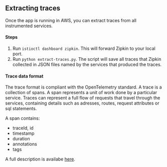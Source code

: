 ## Extracting traces
Once the app is running in AWS, you can extract traces from all instrumented services.

#### Steps
1. Run `istioctl dashboard zipkin`. This will forward Zipkin to your local port.
2. Run `python extract-traces.py`. The script will save all traces that Zipkin collected in JSON files named by the services that produced the traces.

#### Trace data format
The trace format is compliant with the OpenTelemetry standard.
A trace is a collection of spans. A span represents a unit of work done by a particular service. 
Traces can represent a full flow of requests that travel through the services, containing details such as adresses, routes,
request attributes or sql statements.

A span contains:
* traceId, id
* timestamp
* duration
* annotations
* tags

A full description is availabe [here](https://zipkin.io/zipkin-api/#/).
